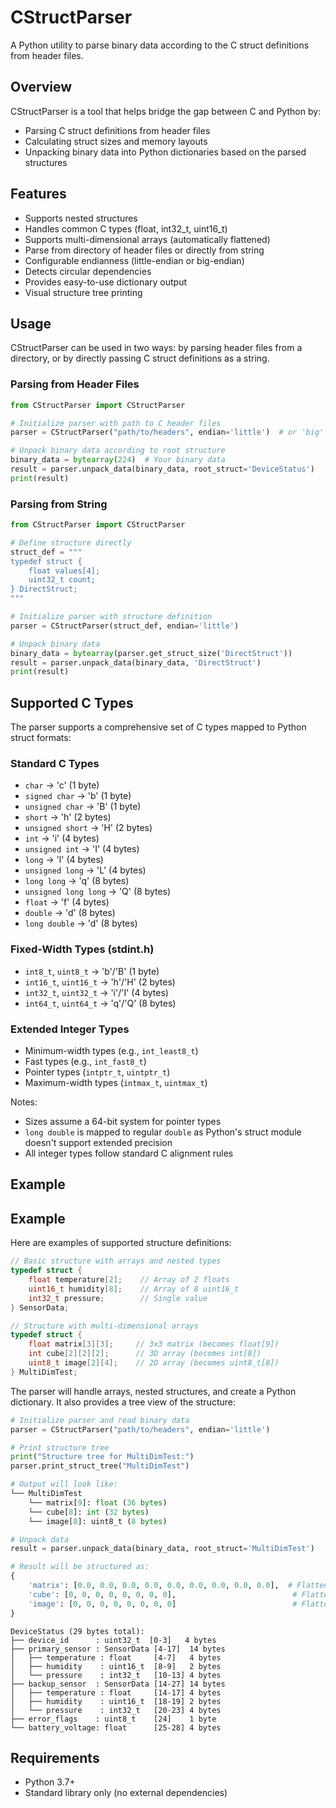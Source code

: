 # CStructParser

A Python utility to parse binary data according to the C struct definitions from header files.

## Overview

CStructParser is a tool that helps bridge the gap between C and Python by:
- Parsing C struct definitions from header files
- Calculating struct sizes and memory layouts
- Unpacking binary data into Python dictionaries based on the parsed structures

## Features

- Supports nested structures
- Handles common C types (float, int32_t, uint16_t)
- Supports multi-dimensional arrays (automatically flattened)
- Parse from directory of header files or directly from string
- Configurable endianness (little-endian or big-endian)
- Detects circular dependencies
- Provides easy-to-use dictionary output
- Visual structure tree printing

## Usage

CStructParser can be used in two ways: by parsing header files from a directory, or by directly passing C struct definitions as a string.

### Parsing from Header Files

```python
from CStructParser import CStructParser

# Initialize parser with path to C header files
parser = CStructParser("path/to/headers", endian='little')  # or 'big' for big-endian data

# Unpack binary data according to root structure
binary_data = bytearray(224)  # Your binary data
result = parser.unpack_data(binary_data, root_struct='DeviceStatus')
print(result)
```

### Parsing from String

```python
from CStructParser import CStructParser

# Define structure directly
struct_def = """
typedef struct {
    float values[4];
    uint32_t count;
} DirectStruct;
"""

# Initialize parser with structure definition
parser = CStructParser(struct_def, endian='little')

# Unpack binary data
binary_data = bytearray(parser.get_struct_size('DirectStruct'))
result = parser.unpack_data(binary_data, 'DirectStruct')
print(result)
```

## Supported C Types

The parser supports a comprehensive set of C types mapped to Python struct formats:

### Standard C Types
- `char` -> 'c' (1 byte)
- `signed char` -> 'b' (1 byte)
- `unsigned char` -> 'B' (1 byte)
- `short` -> 'h' (2 bytes)
- `unsigned short` -> 'H' (2 bytes)
- `int` -> 'i' (4 bytes)
- `unsigned int` -> 'I' (4 bytes)
- `long` -> 'l' (4 bytes)
- `unsigned long` -> 'L' (4 bytes)
- `long long` -> 'q' (8 bytes)
- `unsigned long long` -> 'Q' (8 bytes)
- `float` -> 'f' (4 bytes)
- `double` -> 'd' (8 bytes)
- `long double` -> 'd' (8 bytes)

### Fixed-Width Types (stdint.h)
- `int8_t`, `uint8_t` -> 'b'/'B' (1 byte)
- `int16_t`, `uint16_t` -> 'h'/'H' (2 bytes)
- `int32_t`, `uint32_t` -> 'i'/'I' (4 bytes)
- `int64_t`, `uint64_t` -> 'q'/'Q' (8 bytes)

### Extended Integer Types
- Minimum-width types (e.g., `int_least8_t`)
- Fast types (e.g., `int_fast8_t`)
- Pointer types (`intptr_t`, `uintptr_t`)
- Maximum-width types (`intmax_t`, `uintmax_t`)

Notes:
- Sizes assume a 64-bit system for pointer types
- `long double` is mapped to regular `double` as Python's struct module doesn't support extended precision
- All integer types follow standard C alignment rules

## Example

## Example

Here are examples of supported structure definitions:

```c
// Basic structure with arrays and nested types
typedef struct {
    float temperature[2];    // Array of 2 floats
    uint16_t humidity[8];    // Array of 8 uint16_t
    int32_t pressure;        // Single value
} SensorData;

// Structure with multi-dimensional arrays
typedef struct {
    float matrix[3][3];     // 3x3 matrix (becomes float[9])
    int cube[2][2][2];      // 3D array (becomes int[8])
    uint8_t image[2][4];    // 2D array (becomes uint8_t[8])
} MultiDimTest;
```

The parser will handle arrays, nested structures, and create a Python dictionary. It also provides a tree view of the structure:

```python
# Initialize parser and read binary data
parser = CStructParser("path/to/headers", endian='little')

# Print structure tree
print("Structure tree for MultiDimTest:")
parser.print_struct_tree("MultiDimTest")

# Output will look like:
└── MultiDimTest
    └── matrix[9]: float (36 bytes)
    └── cube[8]: int (32 bytes)
    └── image[8]: uint8_t (8 bytes)

# Unpack data
result = parser.unpack_data(binary_data, root_struct='MultiDimTest')

# Result will be structured as:
{
    'matrix': [0.0, 0.0, 0.0, 0.0, 0.0, 0.0, 0.0, 0.0, 0.0],  # Flattened 3x3 matrix
    'cube': [0, 0, 0, 0, 0, 0, 0, 0],                          # Flattened 2x2x2 cube
    'image': [0, 0, 0, 0, 0, 0, 0, 0]                          # Flattened 2x4 array
}
```

```text
DeviceStatus (29 bytes total):
├── device_id      : uint32_t  [0-3]   4 bytes
├── primary_sensor : SensorData [4-17]  14 bytes
│   ├── temperature : float     [4-7]   4 bytes
│   ├── humidity    : uint16_t  [8-9]   2 bytes
│   └── pressure    : int32_t   [10-13] 4 bytes
├── backup_sensor  : SensorData [14-27] 14 bytes
│   ├── temperature : float     [14-17] 4 bytes
│   ├── humidity    : uint16_t  [18-19] 2 bytes
│   └── pressure    : int32_t   [20-23] 4 bytes
├── error_flags    : uint8_t    [24]    1 byte
└── battery_voltage: float      [25-28] 4 bytes
```

## Requirements

- Python 3.7+
- Standard library only (no external dependencies)
